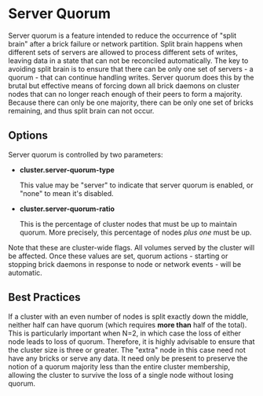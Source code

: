 # Server Quorum

Server quorum is a feature intended to reduce the occurrence of "split brain"
after a brick failure or network partition.  Split brain happens when different
sets of servers are allowed to process different sets of writes, leaving data
in a state that can not be reconciled automatically.  The key to avoiding split
brain is to ensure that there can be only one set of servers - a quorum - that
can continue handling writes.  Server quorum does this by the brutal but
effective means of forcing down all brick daemons on cluster nodes that can no
longer reach enough of their peers to form a majority.  Because there can only
be one majority, there can be only one set of bricks remaining, and thus split
brain can not occur.

## Options

Server quorum is controlled by two parameters:

 * **cluster.server-quorum-type**
 
   This value may be "server" to indicate that server quorum is enabled, or
   "none" to mean it's disabled.
	
 * **cluster.server-quorum-ratio**

   This is the percentage of cluster nodes that must be up to maintain quorum.
   More precisely, this percentage of nodes *plus one* must be up.

Note that these are cluster-wide flags.  All volumes served by the cluster will
be affected.  Once these values are set, quorum actions - starting or stopping
brick daemons in response to node or network events - will be automatic.

## Best Practices

If a cluster with an even number of nodes is split exactly down the middle,
neither half can have quorum (which requires **more than** half of the total).
This is particularly important when N=2, in which case the loss of either node
leads to loss of quorum.  Therefore, it is highly advisable to ensure that the
cluster size is three or greater.  The "extra" node in this case need not have
any bricks or serve any data.  It need only be present to preserve the notion
of a quorum majority less than the entire cluster membership, allowing the
cluster to survive the loss of a single node without losing quorum.



